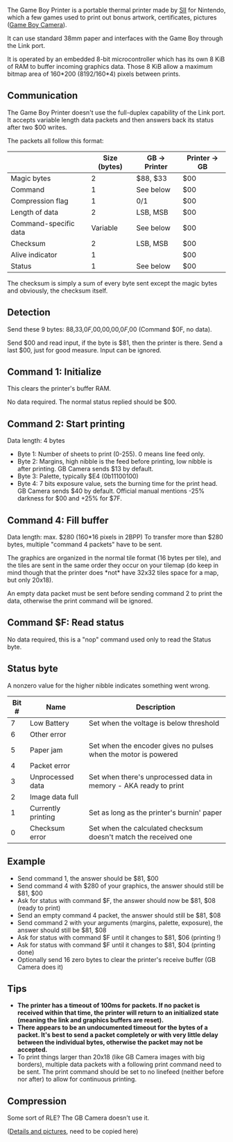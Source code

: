 The Game Boy Printer is a portable thermal printer made by
[SII](http://www.sii.co.jp) for Nintendo, which a few games used to
print out bonus artwork, certificates, pictures ([Game Boy
Camera](#gameboy-camera)).

It can use standard 38mm paper and interfaces with the Game Boy through
the Link port.

It is operated by an embedded 8-bit microcontroller which has its own
8 KiB of RAM to buffer incoming graphics data. Those 8 KiB allow a maximum
bitmap area of 160\*200 (8192/160\*4) pixels between prints.

Communication
-------------

The Game Boy Printer doesn't use the full-duplex capability of the Link
port. It accepts variable length data packets and then answers back its
status after two $00 writes.

The packets all follow this format:

|                       | Size (bytes) | GB -> Printer | Printer -> GB |
|-----------------------|--------------|---------------|---------------|
| Magic bytes           | 2            | $88, $33      | $00           |
| Command               | 1            | See below     | $00           |
|  Compression flag     | 1            | 0/1           | $00           |
| Length of data        | 2            | LSB, MSB      | $00           |
| Command-specific data | Variable     | See below     | $00           |
| Checksum              | 2            | LSB, MSB      | $00           |
| Alive indicator       | 1            |               | $00           |
| Status                | 1            | See below     | $00           |

The checksum is simply a sum of every byte sent except the magic bytes
and obviously, the checksum itself.

Detection
---------

Send these 9 bytes: $88,$33,$0F,$00,$00,$00,$0F,$00 (Command
$0F, no data).

Send $00 and read input, if the byte is $81, then the printer is
there. Send a last $00, just for good measure. Input can be ignored.

Command 1: Initialize
---------------------

This clears the printer's buffer RAM.

No data required. The normal status replied should be $00.

Command 2: Start printing
-------------------------

Data length: 4 bytes

-   Byte 1: Number of sheets to print (0-255). 0 means line feed only.
-   Byte 2: Margins, high nibble is the feed before printing, low nibble
    is after printing. GB Camera sends $13 by default.
-   Byte 3: Palette, typically $E4 (0b11100100)
-   Byte 4: 7 bits exposure value, sets the burning time for the print
    head. GB Camera sends $40 by default. Official manual mentions -25%
    darkness for $00 and +25% for $7F.

Command 4: Fill buffer
----------------------

Data length: max. $280 (160\*16 pixels in 2BPP) To transfer more than
$280 bytes, multiple \"command 4 packets\" have to be sent.

The graphics are organized in the normal tile format (16 bytes per
tile), and the tiles are sent in the same order they occur on your
tilemap (do keep in mind though that the printer does \*not\* have 32x32
tiles space for a map, but only 20x18).

An empty data packet must be sent before sending command 2 to print the
data, otherwise the print command will be ignored.

Command $F: Read status
------------------------

No data required, this is a \"nop\" command used only to read the Status
byte.

Status byte
-----------

A nonzero value for the higher nibble indicates something went wrong.

Bit \# | Name                | Description
-------|---------------------|---------------
   7   | Low Battery         | Set when the voltage is below threshold
   6   | Other error         |
   5   | Paper jam           | Set when the encoder gives no pulses when the motor is powered
   4   | Packet error        |
   3   | Unprocessed data    | Set when there's unprocessed data in memory - AKA ready to print
   2   | Image data full     |
   1   | Currently printing  | Set as long as the printer's burnin' paper
   0   | Checksum error      | Set when the calculated checksum doesn't match the received one

Example
-------

-   Send command 1, the answer should be $81, $00
-   Send command 4 with $280 of your graphics, the answer should still
    be $81, $00
-   Ask for status with command $F, the answer should now be $81, $08
    (ready to print)
-   Send an empty command 4 packet, the answer should still be $81,
    $08
-   Send command 2 with your arguments (margins, palette, exposure), the
    answer should still be $81, $08
-   Ask for status with command $F until it changes to $81, $06
    (printing !)
-   Ask for status with command $F until it changes to $81, $04
    (printing done)
-   Optionally send 16 zero bytes to clear the printer's receive buffer
    (GB Camera does it)

Tips
----

-   **The printer has a timeout of 100ms for packets. If no packet is
    received within that time, the printer will return to an initialized
    state (meaning the link and graphics buffers are reset).**
-   **There appears to be an undocumented timeout for the bytes of a
    packet. It's best to send a packet completely or with very little
    delay between the individual bytes, otherwise the packet may not be
    accepted.**
-   To print things larger than 20x18 (like GB Camera images with big
    borders), multiple data packets with a following print command need
    to be sent. The print command should be set to no linefeed (neither
    before nor after) to allow for continuous printing.

Compression
-----------

Some sort of RLE? The GB Camera doesn't use it.

([Details and pictures](http://furrtek.free.fr/?a=gbprinter&i=2), need
to be copied here)

